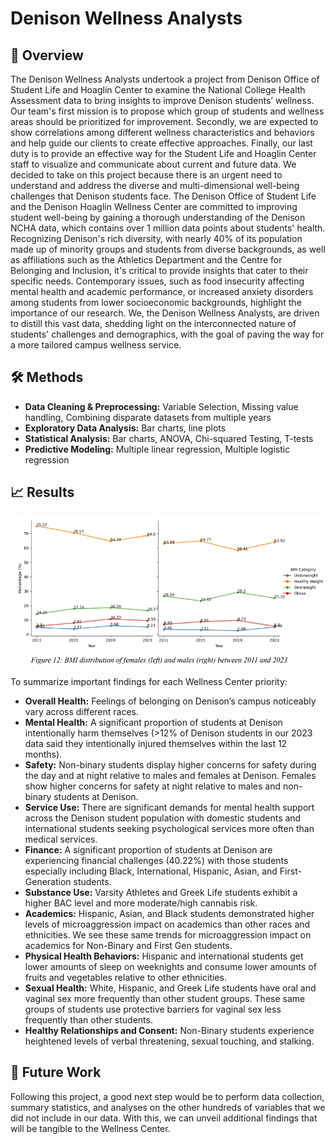 # Denison Wellness Analysts 

## 📌 Overview
The Denison Wellness Analysts undertook a project from Denison Office of Student Life and Hoaglin Center to examine the National College Health Assessment data to bring insights to improve Denison students’ wellness. Our team's first mission is to propose which group of students and wellness areas should be prioritized for improvement. Secondly, we are expected to show correlations among different wellness characteristics and behaviors and help guide our clients to create effective approaches. Finally, our last duty is to provide an effective way for the Student Life and Hoaglin Center staff to visualize and communicate about current and future data.
We decided to take on this project because there is an urgent need to understand and address the diverse and multi-dimensional well-being challenges that Denison students face. The Denison Office of Student Life and the Denison Hoaglin Wellness Center are committed to improving student well-being by gaining a thorough understanding of the Denison NCHA data, which contains over 1 million data points about students' health. Recognizing Denison's rich diversity, with nearly 40% of its population made up of minority groups and students from diverse backgrounds, as well as affiliations such as the Athletics Department and the Centre for Belonging and Inclusion, it's critical to provide insights that cater to their specific needs. Contemporary issues, such as food insecurity affecting mental health and academic performance, or increased anxiety disorders among students from lower socioeconomic backgrounds, highlight the importance of our research. 
We, the Denison Wellness Analysts, are driven to distill this vast data, shedding light on the interconnected nature of students' challenges and demographics, with the goal of paving the way for a more tailored campus wellness service.

## 🛠️ Methods
- **Data Cleaning & Preprocessing:** Variable Selection, Missing value handling, Combining disparate datasets from multiple years
- **Exploratory Data Analysis:** Bar charts, line plots
- **Statistical Analysis:** Bar charts, ANOVA, Chi-squared Testing, T-tests
- **Predictive Modeling:** Multiple linear regression, Multiple logistic regression

## 📈 Results
![BMI Category between 2011 and 2023 by gender](figures/Screenshot-2025-08-12-131339.png)

To summarize important findings for each Wellness Center priority:
- **Overall Health:** Feelings of belonging on Denison’s campus noticeably vary across different races.
- **Mental Health:** A significant proportion of students at Denison intentionally harm themselves (>12% of Denison students in our 2023 data said they intentionally injured themselves within the last 12 months). 
- **Safety:** Non-binary students display higher concerns for safety during the day and at night relative to males and females at Denison. Females show higher concerns for safety at night relative to males and non-binary students at Denison. 
- **Service Use:** There are significant demands for mental health support across the Denison student population with domestic students and international students seeking psychological services more often than medical services. 
- **Finance:** A significant proportion of students at Denison are experiencing financial challenges (40.22%) with those students especially including Black, International, Hispanic, Asian, and First-Generation students.
- **Substance Use:** Varsity Athletes and Greek Life students exhibit a higher BAC level and more moderate/high cannabis risk.
- **Academics:** Hispanic, Asian, and Black students demonstrated higher levels of microaggression impact on academics than other races and ethnicities. We see these same trends for microaggression impact on academics for Non-Binary and First Gen students. 
- **Physical Health Behaviors:** Hispanic and international students get lower amounts of sleep on weeknights and consume lower amounts of fruits and vegetables relative to other ethnicities. 
- **Sexual Health:**  White, Hispanic, and Greek Life students have oral and vaginal sex more frequently than other student groups. These same groups of students use protective barriers for vaginal sex less frequently than other students. 
- **Healthy Relationships and Consent:** Non-Binary students experience heightened levels of verbal threatening, sexual touching, and stalking.

## 📌 Future Work
Following this project, a good next step would be to perform data collection, summary statistics, and analyses on the other hundreds of variables that we did not include in our data. With this, we can unveil additional findings that will be tangible to the Wellness Center. 
